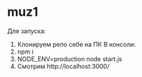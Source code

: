 # muz1

Для запуска:
1. Клонируем репо себе на ПК
В консоли:
2. npm i
3. NODE_ENV=production node start.js
4. Смотрим http://localhost:3000/
